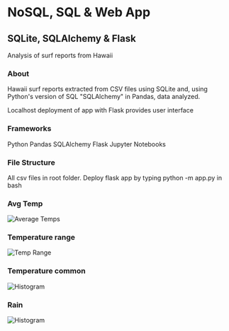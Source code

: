 # NoSQL, SQL & Web App 
## SQLite, SQLAlchemy & Flask
Analysis of surf reports from Hawaii

### About
Hawaii surf reports extracted from CSV files using SQLite and, using Python's version of 
SQL "SQLAlchemy" in Pandas, data analyzed.

Localhost deployment of app with Flask provides user interface

### Frameworks
 Python Pandas
 SQLAlchemy
 Flask
 Jupyter Notebooks
 
### File Structure
All csv files in root folder.
Deploy flask app by typing python -m app.py in bash

### Avg Temp
![Average Temps](../master/resources/trip_avg_temp.png)

### Temperature range
![Temp Range](../master/resources/temp_ranges.png)

### Temperature common
![Histogram](../master/resources/busy_temps.png)

### Rain
![Histogram](../master/resources/year_rain.png)

